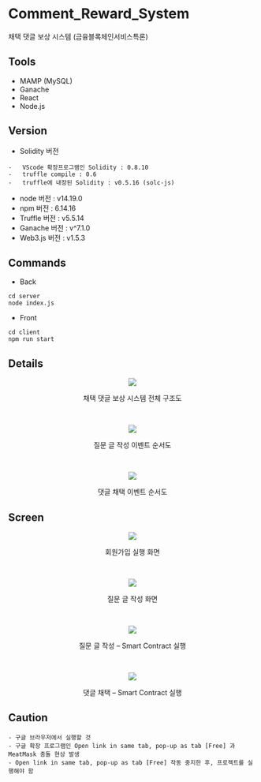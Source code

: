 # Comment_Reward_System
채택 댓글 보상 시스템 (금융블록체인서비스특론)

## Tools
- MAMP (MySQL)
- Ganache
- React
- Node.js

## Version
- Solidity 버전
```
-	VScode 확장프로그램인 Solidity : 0.8.10
-	truffle compile : 0.6
-	truffle에 내장된 Solidity : v0.5.16 (solc-js)
```
- node 버전 : v14.19.0
- npm 버전 : 6.14.16
- Truffle 버전 : v5.5.14
- Ganache 버전 : v^7.1.0
- Web3.js 버전 : v1.5.3

## Commands
- Back
```
cd server
node index.js
```

- Front
```
cd client
npm run start
```

## Details
<p align="center">
  <img src="https://user-images.githubusercontent.com/80610295/172048508-6c3fa778-49af-41ae-abcc-80b3d44efb0a.png">
  <p align="center">채택 댓글 보상 시스템 전체 구조도</p>
</p>
<br />
<p align="center">
  <img src="https://user-images.githubusercontent.com/80610295/172048518-77fda1f0-45ae-4afb-a3d5-fbae9b49739d.png">
  <p align="center">질문 글 작성 이벤트 순서도</p>
</p>
<br />
<p align="center">
  <img src="https://user-images.githubusercontent.com/80610295/172048524-41b8f6e3-c399-4d22-89a1-b83b0240fcec.png">
  <p align="center">댓글 채택 이벤트 순서도</p>
</p>


## Screen

<p align="center">
  <img src="https://user-images.githubusercontent.com/80610295/172048574-9c582d4a-fbe3-4644-88fc-fe649d99157b.png">
  <p align="center">회원가입 실행 화면</p>
</p>
<br />
<p align="center">
  <img src="https://user-images.githubusercontent.com/80610295/172048577-4108f929-6559-4d65-8500-393942af532b.png">
  <p align="center">질문 글 작성 화면</p>
</p>
<br />
<p align="center">
  <img src="https://user-images.githubusercontent.com/80610295/172048581-c2fc41d5-8fb4-4005-b553-5e8f7ffe3f15.png">
  <p align="center">질문 글 작성 – Smart Contract 실행</p>
</p>
<br />
<p align="center">
  <img src="https://user-images.githubusercontent.com/80610295/172048584-0f5479a5-f9cd-44f7-a93f-d3216faa9323.png">
  <p align="center">댓글 채택 – Smart Contract 실행</p>
</p>


## Caution
```
- 구글 브라우저에서 실행할 것
- 구글 확장 프로그램인 Open link in same tab, pop-up as tab [Free] 과 MeatMask 충돌 현상 발생
- Open link in same tab, pop-up as tab [Free] 작동 중지한 후, 프로젝트를 실행해야 함
```


